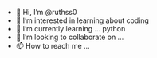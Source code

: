 - 👋 Hi, I’m @ruthss0
- 👀 I’m interested in learning about coding
- 🌱 I’m currently learning ... python
- 💞️ I’m looking to collaborate on ...
- 📫 How to reach me ...

<!---
ruthss0/ruthss0 is a ✨ special ✨ repository because its `README.md` (this file) appears on your GitHub profile.
You can click the Preview link to take a look at your changes.
--->
